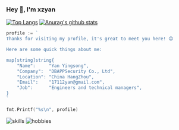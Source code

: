 ### Hey 👋, I'm xzyan

[![Top Langs](https://github-readme-stats.vercel.app/api/top-langs/?username=xzyan)](https://github.com/anuraghazra/github-readme-stats)
[![Anurag's github stats](https://github-readme-stats.vercel.app/api?username=xzyan)](https://github.com/anuraghazra/github-readme-stats)

```go
profile := `
Thanks for visiting my profile, it's great to meet you here! 😊

Here are some quick things about me:

map[string]string{
    "Name":     "Yan Yingsong",
    "Company":  "DBAPPSecurity Co., Ltd",
    "Location": "China HangZhou",
    "Email":    "17112yan@gmail.com",
    "Job":      "Engineers and technical managers",
}
`

fmt.Printf("%s\n", profile)
```

![skills](http://xzyan.github.io/skills.svg)
![hobbies](http://xzyan.github.io/hobbies.svg)
